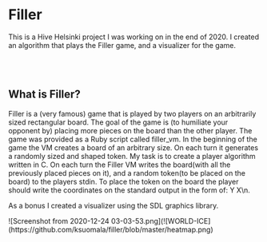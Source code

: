 
<html>
<h1>Filler</h1>
<p>This is a Hive Helsinki project I was working on in the end of 2020. I created an algorithm that plays the Filler game, and a visualizer for the game.</p>
<br />
<br />

<h2>What is Filler?</h2>
<p>Filler is a (very famous) game that is played by two players on an arbitrarily sized rectangular board. The goal of the game is (to humiliate your opponent by) placing more pieces on the board than the other player. The game was provided as a Ruby script called filler_vm. In the beginning of the game the VM creates a board of an arbitrary size. On each turn it generates a randomly sized and shaped token. My task is to create a player algorithm written in C. On each turn the Filler VM writes the board(with all the previously placed pieces on it), and a random token(to be placed on the board) to the players stdin. To place the token on the board the player should write the coordinates on the standard output in the form of: Y X\n. 

As a bonus I created a visualizer using the SDL graphics library.</p>


</html>
![Screenshot from 2020-12-24 03-03-53.png](![WORLD-ICE](https://github.com/ksuomala/filler/blob/master/heatmap.png)
